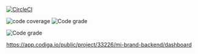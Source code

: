 

[![CircleCI](https://circleci.com/gh/munyanezaarmel/mi-brand-backend/tree/main.svg?style=svg)](https://circleci.com/gh/munyanezaarmel/mi-brand-backend/tree/main)

![code coverage ](https://api.codiga.io/project/33226/score/svg) ![Code grade](https://api.codiga.io/project/33226/status/svg)

![Code grade](https://api.codiga.io/project/33226/status/svg)

  https://app.codiga.io/public/project/33226/mi-brand-backend/dashboard

